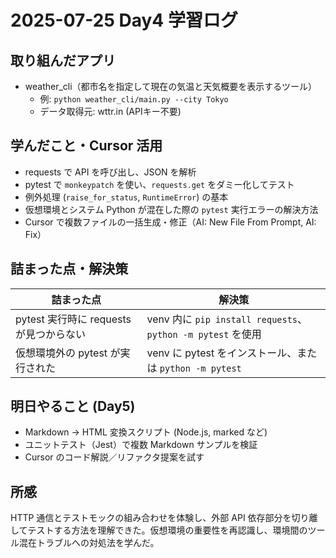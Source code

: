 # 2025-07-25 Day4 学習ログ

## 取り組んだアプリ
- weather_cli（都市名を指定して現在の気温と天気概要を表示するツール）
  - 例: `python weather_cli/main.py --city Tokyo`
  - データ取得元: wttr.in (APIキー不要)

## 学んだこと・Cursor 活用
- requests で API を呼び出し、JSON を解析
- pytest で `monkeypatch` を使い、`requests.get` をダミー化してテスト
- 例外処理 (`raise_for_status`, `RuntimeError`) の基本
- 仮想環境とシステム Python が混在した際の `pytest` 実行エラーの解決方法
- Cursor で複数ファイルの一括生成・修正（AI: New File From Prompt, AI: Fix）

## 詰まった点・解決策
| 詰まった点 | 解決策 |
| --- | --- |
| pytest 実行時に requests が見つからない | venv 内に `pip install requests`、`python -m pytest` を使用 |
| 仮想環境外の pytest が実行された | venv に pytest をインストール、または `python -m pytest` |

## 明日やること (Day5)
- Markdown → HTML 変換スクリプト (Node.js, marked など)
- ユニットテスト（Jest）で複数 Markdown サンプルを検証
- Cursor のコード解説／リファクタ提案を試す

## 所感
HTTP 通信とテストモックの組み合わせを体験し、外部 API 依存部分を切り離してテストする方法を理解できた。仮想環境の重要性を再認識し、環境間のツール混在トラブルへの対処法を学んだ。 